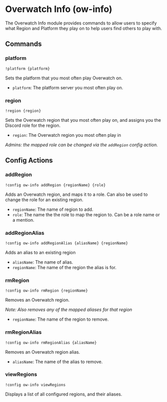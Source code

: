 # Overwatch Info (ow-info)

The Overwatch Info module provides commands to allow users to specify what Region and Platform 
they play on to help users find others to play with.

## Commands

### platform
```
!platform {platform}
```
Sets the platform that you most often play Overwatch on.

- `platform`: The platform server you most often play on.

### region
```
!region {region}
```
Sets the Overwatch region that you most often play on, and assigns you the Discord role for the region.

- `region`: The Overwatch region you most often play in

_Admins: the mapped role can be changed via the `addRegion` config action._

## Config Actions

### addRegion
```
!config ow-info addRegion {regionName} {role}
```
Adds an Overwatch region, and maps it to a role. Can also be used to change the role for an existing region.

- `regionName`: The name of region to add.
- `role`: The name the the role to map the region to. Can be a role name or a mention. 

### addRegionAlias
```
!config ow-info addRegionAlias {aliasName} {regionName}
```
Adds an alias to an existing region

- `aliasName`: The name of alias.
- `regionName`: The name of the region the alias is for.

### rmRegion
```
!config ow-info rmRegion {regionName}
```
Removes an Overwatch region.

_Note: Also removes any of the mapped aliases for that region_

- `regionName`: The name of the region to remove.

### rmRegionAlias
```
!config ow-info rmRegionAlias {aliasName}
```
Removes an Overwatch region alias.

- `aliasName`: The name of the alias to remove.

### viewRegions
```
!config ow-info viewRegions
```
Displays a list of all configured regions, and their aliases.
